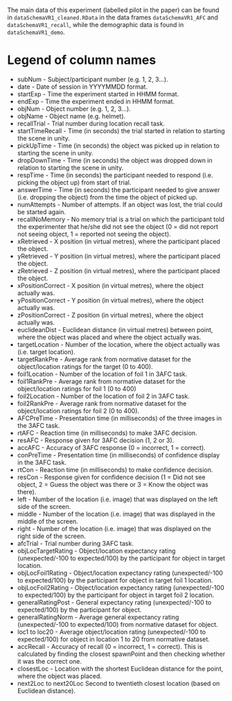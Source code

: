 The main data of this experiment (labelled pilot in the paper) can be found in `dataSchemaVR1_cleaned.RData` in the data frames `dataSchemaVR1_AFC` and `dataSchemaVR1_recall`,  while the demographic data is found in `dataSchemaVR1_demo`.

 # Legend of column names

- subNum - Subject/participant number (e.g. 1, 2, 3...).
- date - Date of session in YYYYMMDD format.
- startExp - Time the experiment started in HHMM format. 
- endExp - Time the experiment ended in HHMM format. 
- objNum - Object number (e.g. 1, 2, 3...).
- objName - Object name (e.g. helmet).
- recallTrial - Trial number during location recall task.
- startTimeRecall - Time (in seconds) the trial started  in relation to starting the scene in unity.
- pickUpTime - Time (in seconds) the object was picked up in relation to starting the scene in unity.
- dropDownTime - Time (in seconds) the object was dropped down in relation to starting the scene in unity.
- respTime - Time (in seconds) the participant needed to respond (i.e. picking the object up) from start of trial. 
- answerTime - Time (in seconds) the participant needed to give answer (i.e. dropping the object) from the time the object of picked up. 
- numAttempts  - Number of attempts. If an object was lost, the trial could be started again. 
- recallNoMemory - No memory trial is a trial on which the participant told the experimenter that he/she did not see the object (0 = did not report not seeing object, 1 = reported not seeing the object).
- xRetrieved - X position (in virtual metres), where the participant placed the object.
- yRetrieved - Y position (in virtual metres), where the participant placed the object.
- zRetrieved - Z position (in virtual metres), where the participant placed the object.
- xPositionCorrect - X position (in virtual metres), where the object actually was.
- yPositionCorrect - Y position (in virtual metres), where the object actually was.
- zPositionCorrect - Z position (in virtual metres), where the object actually was.
- euclideanDist - Euclidean distance (in virtual metres) between point, where the object was placed and where the object actually was. 
- targetLocation - Number of the location, where the object actually was (i.e. target location).
- targetRankPre - Average rank from normative dataset for the object/location ratings for the target (0 to 400).
- foil1Location - Number of the location of foil 1 in 3AFC task.
- foil1RankPre - Average rank from normative dataset for the object/location ratings for foil 1 (0 to 400)
- foil2Location - Number of the location of foil 2 in 3AFC task.
- foil2RankPre - Average rank from normative dataset for the object/location ratings for foil 2 (0 to 400).
- AFCPreTime - Presentation time (in milliseconds) of the three images in the 3AFC task.
- rtAFC - Reaction time (in milliseconds) to make 3AFC decision. 
- resAFC - Response given for 3AFC decision (1, 2 or 3).
- accAFC - Accuracy of 3AFC response (0 = incorrect, 1 = correct).
- conPreTime -  Presentation time (in milliseconds) of confidence display in the 3AFC task.
- rtCon - Reaction time (in milliseconds) to make confidence decision.
- resCon -  Response given for confidence decision (1 = Did not see object, 2 = Guess the object was there or 3 = Know the object was there).
- left - Number of the location (i.e. image) that was displayed on the left side of the screen.
- middle - Number of the location (i.e. image) that was displayed in the middle of the screen.
- right - Number of the location (i.e. image) that was displayed on the right side of the screen.
- afcTrial - Trial number during 3AFC task.
- objLocTargetRating - Object/location expectancy rating (unexpected/-100 to expected/100) by the participant for object in target location.
- objLocFoil1Rating - Object/location expectancy rating (unexpected/-100 to expected/100) by the participant for object in target foil 1 location.
- objLocFoil2Rating - Object/location expectancy rating (unexpected/-100 to expected/100) by the participant for object in target foil 2 location.
- generalRatingPost - General expectancy rating (unexpected/-100 to expected/100) by the participant for object.
- generalRatingNorm - Average general expectancy rating (unexpected/-100 to expected/100) from normative dataset for object.
- loc1 to loc20 - Average object/location rating (unexpected/-100 to expected/100) for object in location 1 to 20 from normative dataset.
- accRecall - Accuracy of recall (0 = incorrect, 1 = correct). This is calculated by finding the closest spawnPoint and then checking whether it was the correct one. 
- closestLoc - Location with the shortest Euclidean distance for the point, where the object was placed. 
- next2Loc to next20Loc Second to twentieth closest location (based on Euclidean distance). 